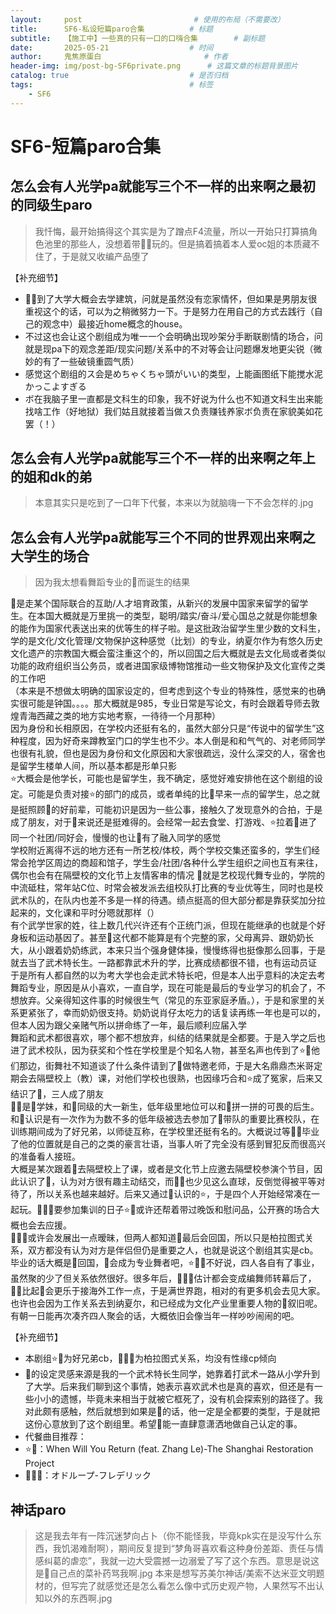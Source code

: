 ```yaml
---
layout:     post                         # 使用的布局（不需要改）
title:      SF6-私设短篇paro合集          # 标题 
subtitle:   【施工中】一些真的只有一口的口嗨合集        # 副标题
date:       2025-05-21 				    # 时间
author:     鬼焦原蛋白 					    # 作者
header-img: img/post-bg-SF6private.png 	    # 这篇文章的标题背景图片
catalog: true 						    # 是否归档
tags:								    # 标签
    - SF6
---
```


# SF6-短篇paro合集

## 怎么会有人光学pa就能写三个不一样的出来啊之最初的同级生paro

> 我忏悔，最开始搞得这个其实是为了蹭点F4流量，所以一开始只打算搞角色池里的那些人，没想着带🏃‍♀️玩的。但是搞着搞着本人爱oc姐的本质藏不住了，于是就又收编产品堕了

【补充细节】 
- 🏃‍♀️到了大学大概会去学建筑，问就是虽然没有恋家情怀，但如果是男朋友很重视这个的话，可以为之稍微努力一下。于是努力在用自己的方式去践行（自己的观念中）最接近home概念的house。
- 不过这也会让这个剧组成为唯一一个会明确出现吵架分手断联剧情的场合，问就是现pa下的观念差距/现实问题/关系中的不对等会让问题爆发地更尖锐（微妙的有了一些破镜重圆气质）
- 感觉这个剧组的ス会是めちゃくちゃ頭がいい的类型，上能画图纸下能搅水泥かっこよすぎる
- ボ在我脑子里一直都是文科生的印象，我不好说为什么也不知道文科生出来能找啥工作（好地狱）我们姑且就接着当做ス负责赚钱养家ボ负责在家貌美如花罢（！）


## 怎么会有人光学pa就能写三个不一样的出来啊之年上的姐和dk的弟

> 本意其实只是吃到了一口年下代餐，本来以为就脑嗨一下不会怎样的.jpg


## 怎么会有人光学pa就能写三个不同的世界观出来啊之大学生的场合

> 因为我太想看舞蹈专业的🍶而诞生的结果

🍕是走某个国际联合的互助/人才培育政策，从新兴的发展中国家来留学的留学生。在本国大概就是万里挑一的类型，聪明/踏实/奋斗/爱心国总之就是你能想象的能作为国家代表送出来的优等生的样子啦。是这批政治留学生里少数的文科生，学的是文化/文化管理/文物保护这种感觉（比划）的专业，纳夏尔作为有悠久历史文化遗产的宗教国大概会蛮注重这个的，所以回国之后大概就是去文化局或者类似功能的政府组织当公务员，或者进国家级博物馆推动一些文物保护及文化宣传之类的工作吧  
（本来是不想做太明确的国家设定的，但考虑到这个专业的特殊性，感觉来的也确实很可能是钟国。。。。那大概就是985，专业日常是写论文，有时会跟着导师去敦煌青海西藏之类的地方实地考察，一待待一个月那种）  
因为身份和长相原因，在学校内还挺有名的，虽然大部分只是“传说中的留学生”这种程度，因为好奇来蹲教室门口的学生也不少。本人倒是和和气气的、对老师同学也很有礼貌，但也是因为身份和文化原因和大家很疏远，没什么深交的人，宿舍也是留学生楼单人间，所以基本都是形单只影  
⭐大概会是他学长，可能也是留学生，我不确定，感觉好难安排他在这个剧组的设定。可能是负责对接⭐的部门的成员，或者单纯的比🍕早来一点的留学生，总之就是挺照顾🍕的好前辈，可能初识是因为一些公事，接触久了发现意外的合拍，于是成了朋友，对于🍕来说还是挺难得的。会经常一起去食堂、打游戏、⭐拉着🍕进了同一个社团/同好会，慢慢的也让🍕有了融入同学的感觉  
学校附近离得不远的地方还有一所艺校/体校，两个学校交集还蛮多的，学生们经常会抢学区周边的商超和馆子，学生会/社团/各种什么学生组织之间也互有来往，偶尔也会有在隔壁校的文化节上友情客串的情况
🍶就是艺校现代舞专业的，学院的中流砥柱，常年站C位、时常会被发派去组校队打比赛的专业优等生，同时也是校武术队的，在队内也差不多是一样的待遇。绩点挺高的但大部分都是靠获奖加分拉起来的，文化课和平时分嗯就那样（）  
有个武学世家的姓，往上数几代兴许还有个正统门派，但现在能继承的也就是个好身板和运动基因了。甚至🍶这代都不能算是有个完整的家，父母离异、跟奶奶长大，从小跟着奶奶练武，本来只当个强身健体操，慢慢练得也挺像那么回事，于是就去当了武术特长生。一路都靠武术升的学，比赛成绩都很不错，也有运动员证  
于是所有人都自然的以为考大学也会走武术特长吧，但是本人出乎意料的决定去考舞蹈专业，原因是从小喜欢，一直自学，现在可能是最后的专业学习的机会了，不想放弃。父亲得知这件事的时候很生气（常见的东亚家庭矛盾。），于是和家里的关系更紧张了，幸而奶奶很支持。奶奶说肖仔太吃力的话复读再练一年也是可以的，但本人因为跟父亲赌气所以拼命练了一年，最后顺利应届入学  
舞蹈和武术都很喜欢，哪个都不想放弃，纠结的结果就是全都要。于是入学之后也进了武术校队，因为获奖和个性在学校里是个知名人物，甚至名声也传到了⭐🍕他们那边，街舞社不知道谈了什么条件请到了🍶做特邀老师，于是大名鼎鼎杰米哥定期会去隔壁校上（教）课，对他们学校也很熟，也因缘巧合和⭐成了冤家，后来又结识了🍕，三人成了朋友  
🏃‍♀️是🍶学妹，和🍕同级的大一新生，低年级里地位可以和🍶拼一拼的可畏的后生。和🍕认识是有一次作为为数不多的低年级被选去参加了🍶带队的重要比赛校队，在训练期间成为了好兄弟，以师徒互称，在学校里还挺有名的。大概说过等🏃‍♀️毕业了他的位置就是自己的之类的豪言壮语，当事人听了完全没有感到冒犯反而很高兴的准备看人接班。  
大概是某次跟着🍶去隔壁校上了课，或者是文化节上应邀去隔壁校参演个节目，因此认识了🍕，认为对方很有趣主动结交，而🏃‍♀️也少见这么直球，反倒觉得被平等对待了，所以关系也越来越好。后来又通过🍕认识的⭐，于是四个人开始经常凑在一起玩。🍶🏃‍♀️要参加集训的日子⭐🍕或许还帮着带过晚饭和慰问品，公开赛的场合大概也会去应援。  
🏃‍♀️🍕或许会发展出一点暧昧，但两人都知道🍕最后会回国，所以只是柏拉图式关系，双方都没有认为对方是伴侣但仍是重要之人，也就是说这个剧组其实是cb。毕业的话大概是🍕回国，🍶会成为专业舞者吧，⭐🏃‍♀️不好说，四人各自有了事业，虽然聚的少了但关系依然很好。很多年后，🍶🏃‍♀️估计都会变成编舞师转幕后了，🏃‍♀️比起🍶会更乐于接海外工作一点，于是满世界跑，相对的有更多机会去见大家。也许也会因为工作关系去到纳夏尔，和已经成为文化产业里重要人物的🍕叙旧呢。有朝一日能再次凑齐四人聚会的话，大概依旧会像当年一样吵吵闹闹的吧。  

【补充细节】  
- 本剧组⭐🍶为好兄弟cb，🏃‍♀️🍕为柏拉图式关系，均没有性缘cp倾向
- 🍶的设定灵感来源是我的一个武术特长生同学，她靠着打武术一路从小学升到了大学。后来我们聊到这个事情，她表示喜欢武术也是真的喜欢，但还是有一些小小的遗憾，毕竟未来相当于就被它框死了，没有机会探索别的路径了。我对此颇有感触，然后就想到如果是🍶的话，他一定是全都要的类型，于是就把这份心意放到了这个剧组里。希望🍶能一直肆意潇洒地做自己认定的事。
- 代餐曲目推荐：
 - ⭐🍶：When Will You Return (feat. Zhang Le)-The Shanghai Restoration Project
 - 🏃‍♀️🍕：オドループ-フレデリック

## 神话paro

> 这是我去年有一阵沉迷梦向占卜（你不能怪我，毕竟kpk实在是没写什么东西，我饥渴难耐啊），期间反复提到“梦角哥喜欢看这种身份差距、责任与情感纠葛的虐恋”，我就一边大受震撼一边溺爱了写了这个东西。意思是说这是🍕自己点的菜补药骂我啊.jpg
> 本来是想写苏美尔神话/美索不达米亚文明题材的，但写完了就感觉还是怎么看怎么像中式历史观产物，人果然写不出认知以外的东西啊.jpg
